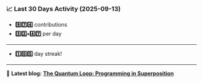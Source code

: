 <!--START_STATS-->
### 📈 Last 30 Days Activity (2025-09-13)  
- **9️⃣7️⃣4️⃣** contributions  
- **3️⃣2️⃣•4️⃣7️⃣** per day
---
- **1️⃣0️⃣5️⃣** day streak!
---
📝 **Latest blog:** [**The Quantum Loop: Programming in Superposition**](https://andriak.com/blog/quantum-loop)
<!--END_STATS-->
